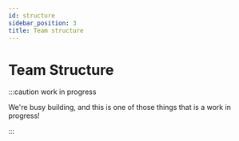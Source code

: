 ```yaml
---
id: structure
sidebar_position: 3
title: Team structure
---
```


# Team Structure

:::caution work in progress

We're busy building, and this is one of those things that is a work in progress!

:::